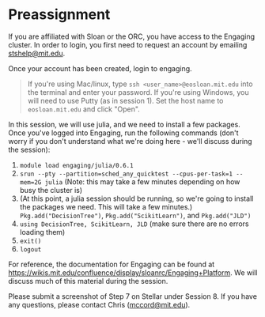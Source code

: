 # Preassignment
If you are affiliated with Sloan or the ORC, you have access to the Engaging cluster. In order to login, you first need to request an account by emailing stshelp@mit.edu.

Once your account has been created, login to engaging.
> If you're using Mac/linux, type `ssh <user_name>@eosloan.mit.edu` into the terminal and enter your password.
> If you're using Windows, you will need to use Putty (as in session 1). Set the host name to `eosloan.mit.edu` and click "Open".

In this session, we will use julia, and we need to install a few packages. Once you've logged into Engaging, run the following commands (don't worry if you don't understand what we're doing here - we'll discuss during the session):
  1. `module load engaging/julia/0.6.1`
  2. `srun --pty --partition=sched_any_quicktest --cpus-per-task=1 --mem=2G julia` (Note: this may take a few minutes depending on how busy the cluster is)
  3. (At this point, a julia session should be running, so we're going to install the packages we need. This will take a few minutes.)
  `Pkg.add("DecisionTree")`, `Pkg.add("ScikitLearn")`, and `Pkg.add("JLD")`
  7. `using DecisionTree, ScikitLearn, JLD` (make sure there are no errors loading them)
  8. `exit()`
  9. `logout`
  
For reference, the documentation for Engaging can be found at https://wikis.mit.edu/confluence/display/sloanrc/Engaging+Platform. We will discuss much of this material during the session.

Please submit a screenshot of Step 7 on Stellar under Session 8. If you have any questions, please contact Chris (mccord@mit.edu). 
